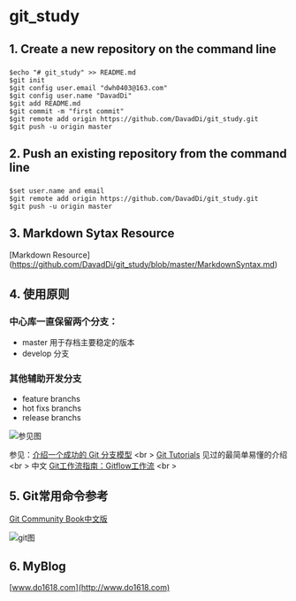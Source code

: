 # git_study

## 1. Create a new repository on the command line


###
    $echo "# git_study" >> README.md
    $git init
    $git config user.email "dwh0403@163.com"
    $git config user.name "DavadDi"
    $git add README.md
    $git commit -m "first commit"
    $git remote add origin https://github.com/DavadDi/git_study.git
    $git push -u origin master

## 2. Push an existing repository from the command line


###
    $set user.name and email
    $git remote add origin https://github.com/DavadDi/git_study.git
    $git push -u origin master




## 3. Markdown Sytax Resource


[Markdown Resource] (https://github.com/DavadDi/git_study/blob/master/MarkdownSyntax.md)

## 4. 使用原则

### 中心库一直保留两个分支：
* master 用于存档主要稳定的版本
* develop 分支

### 其他辅助开发分支
* feature branchs
* hot fixs branchs
* release branchs

![参见图](http://static.oschina.net/uploads/img/201302/25142840_pKcL.png)

参见：[介绍一个成功的 Git 分支模型](http://www.oschina.net/translate/a-successful-git-branching-model) <br \>
[Git Tutorials](https://www.atlassian.com/git/tutorials)  见过的最简单易懂的介绍 <br \>
中文 [Git工作流指南：Gitflow工作流](http://blog.jobbole.com/76867/) <br \>
## 5. Git常用命令参考

[Git Community Book中文版](http://gitbook.liuhui998.com/index.html)

![git图](http://www.do1618.com/wp-content/uploads/2016/04/git_big_jb51.jpg)

## 6. MyBlog


[www.do1618.com](http://www.do1618.com)<br />
